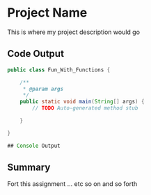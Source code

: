 # Project Name
This is where my project description would go

## Code Output

``` java
public class Fun_With_Functions {

	/**
	 * @param args
	 */
	public static void main(String[] args) {
		// TODO Auto-generated method stub

	}

}

## Console Output

```


## Summary
Fort this assignment ... etc so on and so forth

